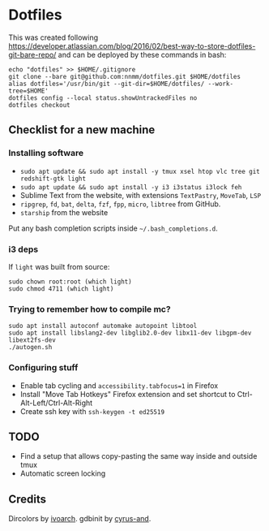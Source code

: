# Dotfiles


This was created following https://developer.atlassian.com/blog/2016/02/best-way-to-store-dotfiles-git-bare-repo/ and can be deployed by these commands in bash:

```
echo "dotfiles" >> $HOME/.gitignore
git clone --bare git@github.com:nnmm/dotfiles.git $HOME/dotfiles
alias dotfiles='/usr/bin/git --git-dir=$HOME/dotfiles/ --work-tree=$HOME'
dotfiles config --local status.showUntrackedFiles no
dotfiles checkout
```


## Checklist for a new machine

### Installing software

* `sudo apt update && sudo apt install -y tmux xsel htop vlc tree git redshift-gtk light`
* `sudo apt update && sudo apt install -y i3 i3status i3lock feh`
* Sublime Text from the website, with extensions `TextPastry`, `MoveTab`, `LSP`
* `ripgrep`, `fd`, `bat`, `delta`, `fzf`, `fpp`, `micro`, `libtree` from GitHub.
* `starship` from the website

Put any bash completion scripts inside `~/.bash_completions.d`.

### i3 deps
If `light` was built from source:

```
sudo chown root:root (which light)
sudo chmod 4711 (which light)
```

### Trying to remember how to compile mc?
```
sudo apt install autoconf automake autopoint libtool
sudo apt install libslang2-dev libglib2.0-dev libx11-dev libgpm-dev libext2fs-dev
./autogen.sh

```

### Configuring stuff
* Enable tab cycling and `accessibility.tabfocus=1` in Firefox
* Install "Move Tab Hotkeys" Firefox extension and set shortcut to Ctrl-Alt-Left/Ctrl-Alt-Right
* Create ssh key with `ssh-keygen -t ed25519`


## TODO
* Find a setup that allows copy-pasting the same way inside and outside tmux
* Automatic screen locking


## Credits
Dircolors by [ivoarch](https://github.com/ivoarch/dircolors-zenburn).
gdbinit by [cyrus-and](https://github.com/cyrus-and/gdb-dashboard).

